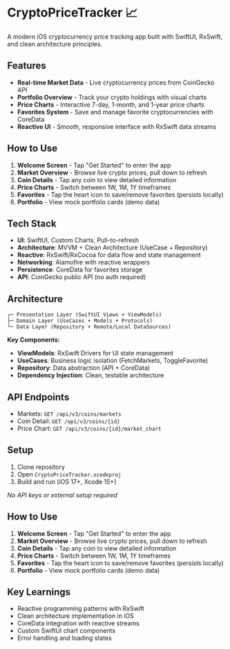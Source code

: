 # CryptoPriceTracker 📈

A modern iOS cryptocurrency price tracking app built with SwiftUI, RxSwift, and clean architecture principles.

## Features

- **Real-time Market Data** - Live cryptocurrency prices from CoinGecko API
- **Portfolio Overview** - Track your crypto holdings with visual charts
- **Price Charts** - Interactive 7-day, 1-month, and 1-year price charts
- **Favorites System** - Save and manage favorite cryptocurrencies with CoreData
- **Reactive UI** - Smooth, responsive interface with RxSwift data streams

## How to Use

1. **Welcome Screen** - Tap "Get Started" to enter the app
2. **Market Overview** - Browse live crypto prices, pull down to refresh
3. **Coin Details** - Tap any coin to view detailed information
4. **Price Charts** - Switch between 1W, 1M, 1Y timeframes
5. **Favorites** - Tap the heart icon to save/remove favorites (persists locally)
6. **Portfolio** - View mock portfolio cards (demo data)

## Tech Stack

- **UI**: SwiftUI, Custom Charts, Pull-to-refresh
- **Architecture**: MVVM + Clean Architecture (UseCase + Repository)
- **Reactive**: RxSwift/RxCocoa for data flow and state management
- **Networking**: Alamofire with reactive wrappers
- **Persistence**: CoreData for favorites storage
- **API**: CoinGecko public API (no auth required)

## Architecture

```
┌─ Presentation Layer (SwiftUI Views + ViewModels)
├─ Domain Layer (UseCases + Models + Protocols)
└─ Data Layer (Repository + Remote/Local DataSources)
```

**Key Components:**
- **ViewModels**: RxSwift Drivers for UI state management
- **UseCases**: Business logic isolation (FetchMarkets, ToggleFavorite)
- **Repository**: Data abstraction (API + CoreData)
- **Dependency Injection**: Clean, testable architecture

## API Endpoints

- Markets: `GET /api/v3/coins/markets`
- Coin Detail: `GET /api/v3/coins/{id}`
- Price Chart: `GET /api/v3/coins/{id}/market_chart`

## Setup

1. Clone repository
2. Open `CryptoPriceTracker.xcodeproj`
3. Build and run (iOS 17+, Xcode 15+)

*No API keys or external setup required*

## How to Use

1. **Welcome Screen** - Tap "Get Started" to enter the app
2. **Market Overview** - Browse live crypto prices, pull down to refresh
3. **Coin Details** - Tap any coin to view detailed information
4. **Price Charts** - Switch between 1W, 1M, 1Y timeframes
5. **Favorites** - Tap the heart icon to save/remove favorites (persists locally)
6. **Portfolio** - View mock portfolio cards (demo data)

## Key Learnings

- Reactive programming patterns with RxSwift
- Clean architecture implementation in iOS
- CoreData integration with reactive streams
- Custom SwiftUI chart components
- Error handling and loading states
